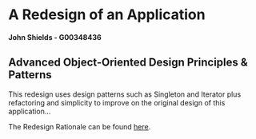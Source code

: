 # A Redesign of an Application

#### John Shields - G00348436

## Advanced Object-Oriented Design Principles & Patterns


This redesign uses design patterns such as Singleton and Iterator plus refactoring and simplicity to improve on the original design of this application...

The Redesign Rationale can be found [here](https://github.com/johnshields/AOODPP_AII/wiki/Redesign-Rational).
